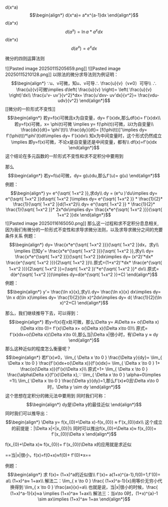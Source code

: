 d(x^a)
$$\begin{align*}
d(x^a)= a*x^{a-1}dx
\end{align*}$$
d(a^x)
$$d(a^x)= \ln a*a^x dx$$
d(e^x)
$$d(e^x)= e^xdx$$

微分的四则运算法则

![[Pasted image 20250115205659.png]]
![[Pasted image 20250115210128.png]]
以除法的微分求导法则为例证明：
$$\begin{align*}
∵u、v可微，知u、v可导∴ \frac{u}{v}（v≠0）可导\\
∴ \frac{u}{v}可微\implies d\left( \frac{u}{v} \right)= \left( \frac{u}{v} \right)'dx\\
 \frac{u'v- uv'}{v^2}*dx= \frac{u'dxv- uv'dx}{v^2}= \frac{vdu- udv}{v^2}
\end{align*}$$
[[微分的一阶形式不变性]] 
$$\begin{align*}
若y=f(x)可微且x为自变量，dy= f'(x)dx,那么df(x)= f'(x)dx\\
若y=f(x)可微，x= \phi(t)可微 \implies y= f(\phi(t))可微，以t为自变量\\
\frac{dx}{dt}= \phi'(t)\\
\frac{dy}{dt}= [f(\phi(t))]'\implies dy= f'(\phi(t))*\phi'(t)dt\implies dy= f'(x)dx\\
知x为中间变量时，这个形式仍然成立\implies 即y=f(x)可微，不论x是自变量还是中间变量，都有\\
df(x)=f'(x)dx
\end{align*}$$
这个结论在多元函数的一阶形式不变性和求不定积分中要用到

那么
$$\begin{align*}
若y=f(u)可微，dy= g(u)du,那么f'(u)= g(u)
\end{align*}$$
例题：
$$\begin{align*}
y= e^{\sqrt{ 1+x^2 }},求dy\\
dy = (e^u )'du\implies dy= e^{\sqrt{ 1+x^2 }}d\sqrt{ 1+x^2 }\implies dy= e^{\sqrt{ 1+x^2 }} * \frac{1}{2}* \frac{1}{\sqrt{ 1+x^2 }}d(1+x^2)\\
dy= e^{\sqrt{ 1+x^2 }} * \frac{1}{2}* \frac{1}{\sqrt{ 1+x^2 }}* 2x*dx\implies dy= \frac{x*e^{\sqrt{ 1+x^2 }}}{\sqrt{ 1+x^2 }}dx
\end{align*}$$
![[Pasted image 20250116165050.png]]
那么这一过程和求不定积分息息相关,因为我们有微分的一阶形式不变性和求导求微分法则，以及求导求微分之间的充要条件关系
例题：
$$\begin{align*}
dy= \frac{x*e^{\sqrt{ 1+x^2 }}}{\sqrt{ 1+x^2 }}dx，求y\\
\implies 已知y'= \frac{x*e^{\sqrt{ 1+x^2 }}}{\sqrt{ 1+x^2 }},求y\\
dy= \frac{x*e^{\sqrt{ 1+x^2 }}}{\sqrt{ 1+x^2 }}dx\implies dy= (x^2)'*dx* \frac{e^{\sqrt{ 1+x^2 }}}{2\sqrt{ 1+x^2 }}\\
原式=(1+x^2)'*dx* \frac{e^{\sqrt{ 1+x^2 }}}{2\sqrt{ 1+x^2 }}=(\sqrt{ 1+x^2 })'*e^{\sqrt{ 1+x^2 }}* dx\\
原式= d(e^{\sqrt{ 1+x^2 }})\implies dy=d(e^{\sqrt{ 1+x^2 }}+C)
\end{align*}$$
例题：
$$\begin{align*}
y'= \frac{\ln x}{x},求y\\
dy= \frac{\ln x}{x} dx\implies dy= \ln x d(\ln x)\implies dy= \frac{1}{2}(\ln x)^2dx\implies dy= d( \frac{1}{2}(\ln x)^2+C)
\end{align*}$$

那么，我们继续推导下去，可以得到：
$$\begin{align*}
若y=f(x)在x处可微，那么\Delta y= A\Delta x+ o(\Delta x)(\Delta x\to 0)= f'(x)\Delta x+ o(\Delta x)(\Delta x\to 0)\\
原式= f'(x)dx+o(\Delta x)(\Delta x\to 0),那么当|\Delta x|很小时，有\Delta y ≈ dy
\end{align*}$$
那么这种近似的程度怎么衡量呢？
$$\begin{align*}
若f'(x)≠0，\lim_{ \Delta x \to 0 } \frac{\Delta y}{dy}= \lim_{ \Delta x \to 0 } \frac{f'(x)dx+o(\Delta x)}{f'(x)dx}= \lim_{ \Delta x \to 0 } 1+ \frac{o(\Delta x)}{f'(x)\Delta x}\\
原式=1+ \lim_{ \Delta x \to 0 }  \frac{\alpha\Delta x}{f'(x)\Delta x},∵ \lim_{ \Delta x \to 0 } \alpha=0\implies =1\\
\lim_{ \Delta x \to 0 } \frac{\Delta y}{dy}=1,那么f'(x)≠0且\Delta x\to 0时，\Delta y \sim dy
\end{align*}$$
这个思想在定积分的微元法中要用到
同时我们可称：
$$\begin{align*}
dy是\Delta y的最佳近似
\end{align*}$$
同时我们可以推导出：
$$\begin{align*}
\Delta y= f(x_{0}+\Delta x)-f(x_{0}) ≈ f'(x_{0})dx\\
这个成立的前提是：|\Delta x|<|x_{0}|\\
同时可以推出f(x_{0}+\Delta x)≈ f(x_{0})+ f'(x_{0})\Delta x
\end{align*}$$

f(x_{0}+\Delta x)≈ f(x_{0})+ f'(x_{0})\Delta x的应用就是求近似

==当|x|很小，f(x)=f(0+x)≈f(0)+ f'(0)*x==

例题：
$$\begin{align*}
求 f(x)= (1+x)^a的近似值\\
f'(x)= a(1+x)^{a-1},f(0)=1,f'(0)= a\\
(1+x)^a≈ 1+ax\\
解法二：\lim_{ x \to 0 } \frac{ (1+x)^a-1}{x}用等价无穷小代换得到 \lim_{ x \to 0 } \frac{ax}{x}=a\\
也就是说，当|x|很小的时候，\frac{ (1+x)^a-1}{x}≈a \implies (1+x)^a≈ 1+ax\\
解法三：当x\to 0时，(1+x)^{a}-1 \sim ax\implies (1+x)^a≈ 1+ax
\end{align*}$$